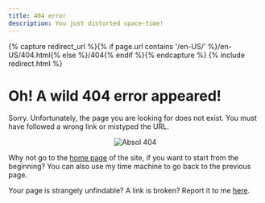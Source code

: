 ```yaml
---
title: 404 error
description: You just distorted space-time!
---
```

{% capture redirect_url %}{% if page.url contains '/en-US/' %}/en-US/404.html{% else %}/404{% endif %}{% endcapture %}
{% include redirect.html %}
# Oh! A wild 404 error appeared!
Sorry. Unfortunately, the page you are looking for does not exist. You must have followed a wrong link or mistyped the URL.
<p align="center">
  <img src="https://testabsol.github.io/assets/images/art/Absol_404.png" alt="Absol 404" /><br>
</p>

Why not go to the [home page](/en-US/) of the site, if you want to start from the beginning? You can also use my time machine to <span class="a" onclick="window.history.back()">go back to the previous page</span>.

Your page is strangely unfindable? A link is broken? Report it to me [here](https://github.com/SombrAbsol/SombrAbsol.github.io/issues).
